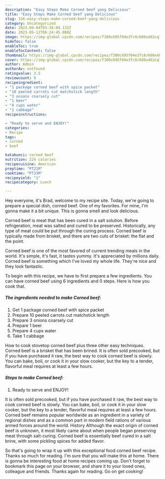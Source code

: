 ```yaml
---
description: "Easy Steps Make Corned beef yang Delicious"
title: "Easy Steps Make Corned beef yang Delicious"
slug: 316-easy-steps-make-corned-beef-yang-delicious
category: Uncategorized
date: 2023-04-04T03:36:04.132Z
date: 2023-05-12T06:24:45.088Z
image: https://img-global.cpcdn.com/recipes/f300c695f04e3fc0/680x482cq70/corned-beef-recipe-main-photo.jpg
hideToc: false
enableToc: true
enableTocContent: false
thumbnail: https://img-global.cpcdn.com/recipes/f300c695f04e3fc0/680x482cq70/corned-beef-recipe-main-photo.jpg
cover: https://img-global.cpcdn.com/recipes/f300c695f04e3fc0/680x482cq70/corned-beef-recipe-main-photo.jpg
author: Admin
authorAv: notfound
ratingvalue: 3.5
reviewcount: 9
recipeingredient:
- "1 package corned beef with spice packet"
- "10 peeled carrots cut matchstick length"
- "3 onions coarsely cut"
- "1 beer"
- "4 cups water"
- "1 cabbage"
recipeinstructions:

- "Ready to serve and ENJOY!"
categories:
- Recipe
tags:
- corned
- beef

katakunci: corned beef 
nutrition: 224 calories
recipecuisine: American
preptime: "PT21M"
cooktime: "PT33M"
recipeyield: "1"
recipecategory: Lunch

---
```



Hey everyone, it's Brad, welcome to my recipe site. Today, we're going to prepare a special dish, corned beef. One of my favorites. For mine, I'm gonna make it a bit unique. This is gonna smell and look delicious.

Corned beef is meat that has been cured in a salt solution. Before refrigeration, meat was salted and cured to be preserved. Historically, any type of meat could be put through the curing process. Corned beef is typically made from brisket, and there are two cuts of brisket: the flat and the point.

Corned beef is one of the most favored of current trending meals in the world. It's simple, it's fast, it tastes yummy. It's appreciated by millions daily. Corned beef is something which I've loved my whole life. They're nice and they look fantastic.


To begin with this recipe, we have to first prepare a few ingredients. You can have corned beef using 6 ingredients and 0 steps. Here is how you cook that.

<!--inarticleads1-->

##### The ingredients needed to make Corned beef:

1. Get 1 package corned beef with spice packet
1. Prepare 10 peeled carrots cut matchstick length
1. Prepare 3 onions coarsely cut
1. Prepare 1 beer
1. Prepare 4 cups water
1. Take 1 cabbage


How to cook stovetop corned beef plus three other easy techniques. Corned beef is a brisket that has been brined. It is often sold precooked, but if you have purchased it raw, the best way to cook corned beef is slowly. You can bake, boil, or cook it in your slow cooker, but the key to a tender, flavorful meal requires at least a few hours. 

<!--inarticleads2-->

##### Steps to make Corned beef:


1. Ready to serve and ENJOY!

It is often sold precooked, but if you have purchased it raw, the best way to cook corned beef is slowly. You can bake, boil, or cook it in your slow cooker, but the key to a tender, flavorful meal requires at least a few hours. Corned beef remains popular worldwide as an ingredient in a variety of regional dishes and as a common part in modern field rations of various armed forces around the world. History Although the exact origin of corned beef is unknown, it most likely came about when people began preserving meat through salt-curing. Corned beef is essentially beef cured in a salt brine, with some pickling spices for added flavor. 

So that's going to wrap it up with this exceptional food corned beef recipe. Thanks so much for reading. I'm sure that you will make this at home. There is gonna be interesting food at home recipes coming up. Don't forget to bookmark this page on your browser, and share it to your loved ones, colleague and friends. Thanks again for reading. Go on get cooking!
